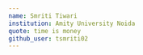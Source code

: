 ```yaml
---
name: Smriti Tiwari
institution: Amity University Noida 
quote: time is money
github_user: tsmriti02
---
```

